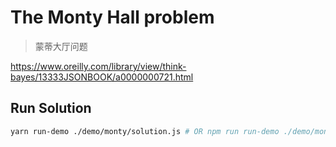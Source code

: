 # The Monty Hall problem

> 蒙蒂大厅问题

<https://www.oreilly.com/library/view/think-bayes/13333JSONBOOK/a0000000721.html>

## Run Solution

```bash
yarn run-demo ./demo/monty/solution.js # OR npm run run-demo ./demo/monty/solution.js
```
